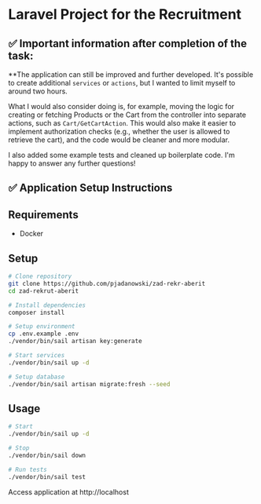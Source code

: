 # Laravel Project for the Recruitment

## ✅ Important information after completion of the task:

**The application can still be improved and further developed. It's possible to create additional `services` or `actions`, but I wanted to limit myself to around two hours.

What I would also consider doing is, for example, moving the logic for creating or fetching Products or the Cart from the controller into separate actions, such as `Cart/GetCartAction`. This would also make it easier to implement authorization checks (e.g., whether the user is allowed to retrieve the cart), and the code would be cleaner and more modular.

I also added some example tests and cleaned up boilerplate code. 
I'm happy to answer any further questions!

## ✅ Application Setup Instructions
## Requirements

- Docker

## Setup

```bash
# Clone repository
git clone https://github.com/pjadanowski/zad-rekr-aberit
cd zad-rekrut-aberit

# Install dependencies
composer install

# Setup environment
cp .env.example .env
./vendor/bin/sail artisan key:generate

# Start services
./vendor/bin/sail up -d

# Setup database
./vendor/bin/sail artisan migrate:fresh --seed
```

## Usage

```bash
# Start
./vendor/bin/sail up -d

# Stop
./vendor/bin/sail down

# Run tests
./vendor/bin/sail test
```

Access application at http://localhost
